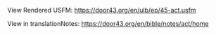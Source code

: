 View Rendered USFM: https://door43.org/en/ulb/ep/45-act.usfm

View in translationNotes: https://door43.org/en/bible/notes/act/home
